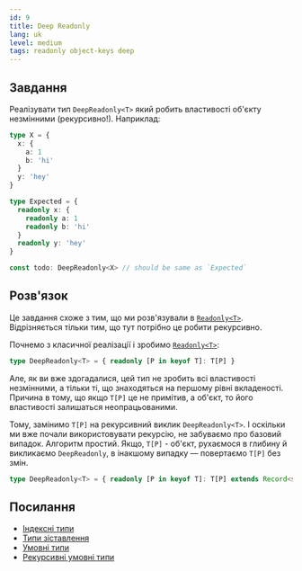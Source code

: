 ```yaml
---
id: 9
title: Deep Readonly
lang: uk
level: medium
tags: readonly object-keys deep
---
```


## Завдання

Реалізувати тип `DeepReadonly<T>` який робить властивості об'єкту незмінними (рекурсивно!).
Наприклад:

```typescript
type X = {
  x: {
    a: 1
    b: 'hi'
  }
  y: 'hey'
}

type Expected = {
  readonly x: {
    readonly a: 1
    readonly b: 'hi'
  }
  readonly y: 'hey'
}

const todo: DeepReadonly<X> // should be same as `Expected`
```

## Розв'язок

Це завдання схоже з тим, що ми розв'язували в [`Readonly<T>`](./easy-readonly.md).
Відрізняється тільки тим, що тут потрібно це робити рекурсивно.

Почнемо з класичної реалізації і зробимо [`Readonly<T>`](./easy-readonly.md):

```typescript
type DeepReadonly<T> = { readonly [P in keyof T]: T[P] }
```

Але, як ви вже здогадалися, цей тип не зробить всі властивості незмінними, а тільки ті, що знаходяться на першому рівні вкладеності.
Причина в тому, що якщо `T[P]` це не примітив, а об'єкт, то його властивості залишаться неопрацьованими.

Тому, замінимо `T[P]` на рекурсивний виклик `DeepReadonly<T>`.
І оскільки ми вже почали використовувати рекурсію, не забуваємо про базовий випадок.
Алгоритм простий.
Якщо, `T[P]` - об'єкт, рухаємося в глибину й викликаємо `DeepReadonly`, в інакшому випадку — повертаємо `T[P]` без змін.

```typescript
type DeepReadonly<T> = { readonly [P in keyof T]: T[P] extends Record<string, unknown> ? DeepReadonly<T[P]> : T[P] }
```

## Посилання

- [Індексні типи](https://www.typescriptlang.org/docs/handbook/advanced-types.html#index-types)
- [Типи зіставлення](https://www.typescriptlang.org/docs/handbook/advanced-types.html#mapped-types)
- [Умовні типи](https://www.typescriptlang.org/docs/handbook/advanced-types.html#conditional-types)
- [Рекурсивні умовні типи](https://www.typescriptlang.org/docs/handbook/release-notes/typescript-4-1.html#recursive-conditional-types)
